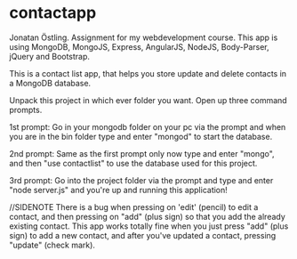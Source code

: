 # contactapp
Jonatan Östling.
Assignment for my webdevelopment course.
This app is using MongoDB, MongoJS, Express, AngularJS, NodeJS, Body-Parser, jQuery and Bootstrap.

This is a contact list app, that helps you store update and delete contacts in a MongoDB database.

Unpack this project in which ever folder you want. Open up three command prompts.

1st prompt: Go in your mongodb folder on your pc via the prompt and when you are in the bin folder type and enter "mongod" to start the database.

2nd prompt: Same as the first prompt only now type and enter "mongo", and then "use contactlist" to use the database used for this project.

3rd prompt: Go into the project folder via the prompt and type and enter "node server.js" and you're up and running this application!

//SIDENOTE
There is a bug when pressing on 'edit' (pencil) to edit a contact, and then pressing on "add" (plus sign) so that you add the already existing contact.
This app works totally fine when you just press "add" (plus sign) to add a new contact, and after you've updated a contact, pressing "update" (check mark).

